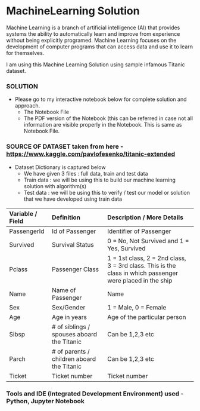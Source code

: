 # MachineLearning Solution

Machine Learning is a branch of artificial intelligence (AI) that provides systems the ability to automatically learn and improve from experience without being explicitly programed. Machine Learning focuses on the development of computer programs that can access data and use it to learn for themselves.

I am using this Machine Learning Solution using sample infamous Titanic dataset.

### SOLUTION 
- Please go to my interactive notebook below for complete solution and approach.
  - The Notebook File
  - The PDF version of the Notebook (this can be referred in case not all information are visible properly in the Notebook. This is same as Notebook File. 

### SOURCE OF DATASET taken from here - https://www.kaggle.com/pavlofesenko/titanic-extended

- Dataset Dictionary is captured below
  - We have given 3 files : full data, train and test data
  - Train data : we will be using this to build our machine learning solution with algorithm(s)
  - Test data : we will be using this to verify / test our model or solution that we have developed using train data

Variable / Field           | Definition             | Description / More Details           |
:--                        |:--                     |:--                                   |
PassengerId                | Id of Passenger        | Identifier of Passenger              |
Survived                   | Survival Status        | 0 = No, Not Survived and 1 = Yes, Survived |
Pclass                     | Passenger Class        | 1 = 1st class, 2 = 2nd class, 3 = 3rd class. This is the class in which passenger were placed in the ship |
Name                       | Name of Passenger      | Name                                 |
Sex                        | Sex/Gender             | 1 = Male, 0 = Female                 |
Age                        | Age in years           | Age of the particular person         |
Sibsp                      | # of siblings / spouses aboard the Titanic | Can be 1,2,3 etc |
Parch                      | # of parents / children aboard the Titanic | Can be 1,2,3 etc |
Ticket                     | Ticket number          | Ticket number                        |

### Tools and IDE (Integrated Development Environment) used - Python, Jupyter Notebook


